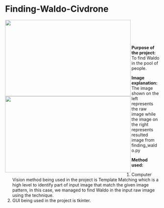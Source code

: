 # Finding-Waldo-Civdrone

<p float="left">
  <img align="left" src="https://github.com/Kevintirta/Finding-Waldo-Civdrone/blob/master/raw_image.png" width="410" height="250">

  <img align="left" src="https://github.com/Kevintirta/Finding-Waldo-Civdrone/blob/master/found_waldo_image.png" width="410" height="250">
</p>
<br>
<br>
<br>
<br>
<p align="bottom">
  <strong>Purpose of the project:</strong>
  To find Waldo in the pool of people.

  <strong>Image explanation:</strong>
  The image shown on the left represents the raw image while the image on the right represents resulted image from finding_waldo.py

  <strong>Method used:</strong>
  1. Computer Vision method being used in the project is Template Matching which is a high level to identify part of input image that match the given image pattern, in this case, we managed to find Waldo in the input raw image using the technique.
  2. GUI being used in the project is tkinter.

</p>
